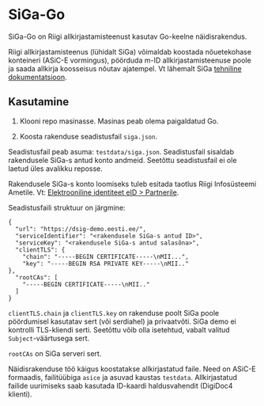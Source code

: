 # SiGa-Go

SiGa-Go on Riigi allkirjastamisteenust kasutav Go-keelne näidisrakendus.

Riigi allkirjastamisteenus (lühidalt SiGa) võimaldab koostada nõuetekohase konteineri (ASiC-E vormingus), pöörduda m-ID allkirjastamisteenuse poole ja saada allkirja koosseisus nõutav ajatempel. Vt lähemalt SiGa [tehniline dokumentatsioon](https://open-eid.github.io/allkirjastamisteenus/).

## Kasutamine

1) Klooni repo masinasse. Masinas peab olema paigaldatud Go.

2) Koosta rakenduse seadistusfail `siga.json`.

Seadistusfail peab asuma: `testdata/siga.json`. Seadistusfail sisaldab rakendusele SiGa-s antud konto andmeid. Seetõttu seadistusfail ei ole laetud üles avalikku reposse.

Rakendusele SiGa-s konto loomiseks tuleb esitada taotlus Riigi Infosüsteemi Ametile. Vt: [Elektrooniline identiteet eID > Partnerile](https://www.ria.ee/et/riigi-infosusteem/eid/partnerile.html).

Seadistusfaili struktuur on järgmine:

````
{
  "url": "https://dsig-demo.eesti.ee/",
  "serviceIdentifier": "<rakendusele SiGa-s antud ID>",
  "serviceKey": "<rakendusele SiGa-s antud salasõna>",
  "clientTLS": {
    "chain": "-----BEGIN CERTIFICATE-----\nMII...",
    "key": "-----BEGIN RSA PRIVATE KEY-----\nMII.."
},
  "rootCAs": [
    "-----BEGIN CERTIFICATE-----\nMII.."
  ]
}
````

`clientTLS.chain` ja `clientTLS.key` on rakenduse poolt SiGa poole pöördumisel kasutatav sert (või serdiahel) ja privaatvõti. SiGa demo ei kontrolli TLS-kliendi serti. Seetõttu võib olla isetehtud, vabalt valitud `Subject`-väärtusega sert.

`rootCAs` on SiGa serveri sert.

Näidisrakenduse töö käigus koostatakse allkirjastatud faile. Need on ASiC-E formaadis, failitüübiga `asice` ja asuvad kaustas `testdata`. Allkirjastatud failide uurimiseks saab kasutada ID-kaardi haldusvahendit (DigiDoc4 klienti).





